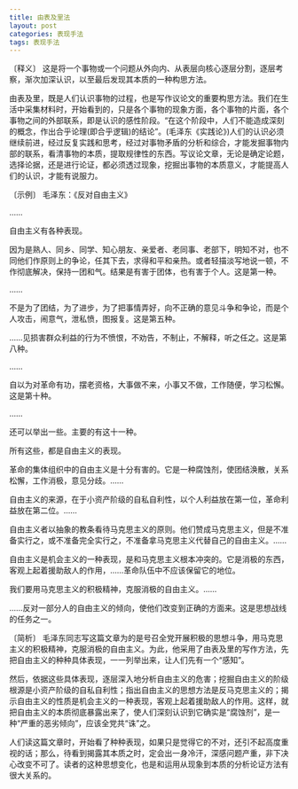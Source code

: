 ```yaml
---
title: 由表及里法
layout: post
categories: 表现手法
tags: 表现手法
---
```


〔释义〕 这是将一个事物或一个问题从外向内、从表层向核心逐层分割，逐层考察，渐次加深认识，以至最后发现其本质的一种构思方法。

由表及里，既是人们认识事物的过程，也是写作议论文的重要构思方法。我们在生活中采集材料时，开始看到的，只是各个事物的现象方面，各个事物的片面，各个事物之间的外部联系，即是认识的感性阶段。“在这个阶段中，人们不能造成深刻的概念，作出合乎论理(即合乎逻辑)的结论”。(毛泽东《实践论》)人们的认识必须继续前进，经过反复实践和思考，经过对事物矛盾的分析和综合，才能发掘事物内部的联系，看清事物的本质，提取规律性的东西。写议论文章，无论是确定论题，选择论据，还是进行论证，都必须透过现象，挖掘出事物的本质意义，才能提高人们的认识，才能有说服力。

〔示例〕 毛泽东：《反对自由主义》

……

自由主义有各种表现。

因为是熟人、同乡、同学、知心朋友、亲爱者、老同事、老部下，明知不对，也不同他们作原则上的争论，任其下去，求得和平和亲热。或者轻描淡写地说一顿，不作彻底解决，保持一团和气。结果是有害于团体，也有害于个人。这是第一种。

……

不是为了团结，为了进步，为了把事情弄好，向不正确的意见斗争和争论，而是个人攻击，闹意气，泄私愤，图报复。这是第五种。

……见损害群众利益的行为不愤恨，不劝告，不制止，不解释，听之任之。这是第八种。

……

自以为对革命有功，摆老资格，大事做不来，小事又不做，工作随便，学习松懈。这是第十种。

……

还可以举出一些。主要的有这十一种。

所有这些，都是自由主义的表现。

革命的集体组织中的自由主义是十分有害的。它是一种腐蚀剂，使团结涣散，关系松懈，工作消极，意见分歧。……

自由主义的来源，在于小资产阶级的自私自利性，以个人利益放在第一位，革命利益放在第二位。……

自由主义者以抽象的教条看待马克思主义的原则。他们赞成马克思主义，但是不准备实行之，或不准备完全实行之，不准备拿马克思主义代替自己的自由主义。……

自由主义是机会主义的一种表现，是和马克思主义根本冲突的。它是消极的东西，客观上起着援助敌人的作用，……革命队伍中不应该保留它的地位。

我们要用马克思主义的积极精神，克服消极的自由主义。……

……反对一部分人的自由主义的倾向，使他们改变到正确的方面来。这是思想战线的任务之一。

〔简析〕 毛泽东同志写这篇文章为的是号召全党开展积极的思想斗争，用马克思主义的积极精神，克服消极的自由主义。为此，他采用了由表及里的写作方法，先把自由主义的种种具体表现，一一列举出来，让人们先有一个“感知”。

然后，依据这些具体表现，逐层深入地分析自由主义的危害；挖掘自由主义的阶级根源是小资产阶级的自私自利性；指出自由主义的思想方法是反马克思主义的；揭示自由主义的性质是机会主义的一种表现，客观上起着援助敌人的作用。这样，就把自由主义的本质彻底暴露出来了，使人们深刻认识到它确实是“腐蚀剂”，是一种“严重的恶劣倾向”，应该全党共“诛”之。

人们读这篇文章时，开始看了种种表现，如果只是觉得它的不对，还引不起高度重视的话；那么，待看到揭露其本质之时，定会出一身冷汗，深感问题产重，非下决心改变不可了。读者的这种思想变化，也是和运用从现象到本质的分析论证方法有很大关系的。 